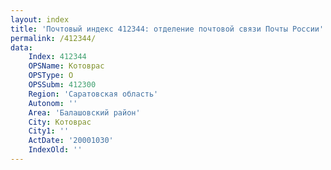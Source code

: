 ```yaml
---
layout: index
title: 'Почтовый индекс 412344: отделение почтовой связи Почты России'
permalink: /412344/
data:
    Index: 412344
    OPSName: Котоврас
    OPSType: О
    OPSSubm: 412300
    Region: 'Саратовская область'
    Autonom: ''
    Area: 'Балашовский район'
    City: Котоврас
    City1: ''
    ActDate: '20001030'
    IndexOld: ''
---
```

